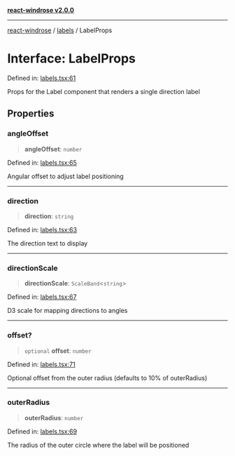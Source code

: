 [**react-windrose v2.0.0**](../../README.md)

***

[react-windrose](../../README.md) / [labels](../README.md) / LabelProps

# Interface: LabelProps

Defined in: [labels.tsx:61](https://github.com/JulesBlm/react-windrose/blob/2451c9dad633102e7fc35b9698082791f2a32227/src/labels.tsx#L61)

Props for the Label component that renders a single direction label

## Properties

### angleOffset

> **angleOffset**: `number`

Defined in: [labels.tsx:65](https://github.com/JulesBlm/react-windrose/blob/2451c9dad633102e7fc35b9698082791f2a32227/src/labels.tsx#L65)

Angular offset to adjust label positioning

***

### direction

> **direction**: `string`

Defined in: [labels.tsx:63](https://github.com/JulesBlm/react-windrose/blob/2451c9dad633102e7fc35b9698082791f2a32227/src/labels.tsx#L63)

The direction text to display

***

### directionScale

> **directionScale**: `ScaleBand`\<`string`\>

Defined in: [labels.tsx:67](https://github.com/JulesBlm/react-windrose/blob/2451c9dad633102e7fc35b9698082791f2a32227/src/labels.tsx#L67)

D3 scale for mapping directions to angles

***

### offset?

> `optional` **offset**: `number`

Defined in: [labels.tsx:71](https://github.com/JulesBlm/react-windrose/blob/2451c9dad633102e7fc35b9698082791f2a32227/src/labels.tsx#L71)

Optional offset from the outer radius (defaults to 10% of outerRadius)

***

### outerRadius

> **outerRadius**: `number`

Defined in: [labels.tsx:69](https://github.com/JulesBlm/react-windrose/blob/2451c9dad633102e7fc35b9698082791f2a32227/src/labels.tsx#L69)

The radius of the outer circle where the label will be positioned
